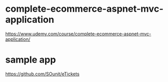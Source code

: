 # complete-ecommerce-aspnet-mvc-application
https://www.udemy.com/course/complete-ecommerce-aspnet-mvc-application/

# sample app
https://github.com/SOunit/eTickets
